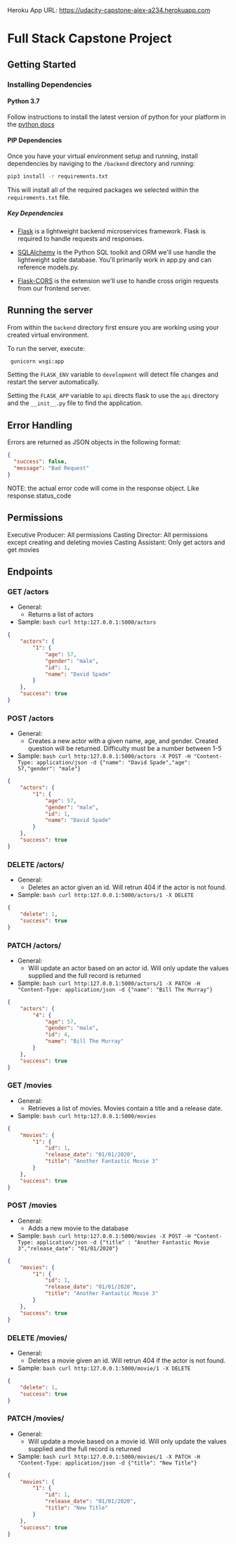 Heroku App URL: https://udacity-capstone-alex-a234.herokuapp.com

# Full Stack Capstone Project

## Getting Started

### Installing Dependencies

#### Python 3.7

Follow instructions to install the latest version of python for your platform in the [python docs](https://docs.python.org/3/using/unix.html#getting-and-installing-the-latest-version-of-python)


#### PIP Dependencies

Once you have your virtual environment setup and running, install dependencies by naviging to the `/backend` directory and running:

```bash
pip3 install -r requirements.txt
```

This will install all of the required packages we selected within the `requirements.txt` file.

##### Key Dependencies

- [Flask](http://flask.pocoo.org/)  is a lightweight backend microservices framework. Flask is required to handle requests and responses.

- [SQLAlchemy](https://www.sqlalchemy.org/) is the Python SQL toolkit and ORM we'll use handle the lightweight sqlite database. You'll primarily work in app.py and can reference models.py. 

- [Flask-CORS](https://flask-cors.readthedocs.io/en/latest/#) is the extension we'll use to handle cross origin requests from our frontend server. 

## Running the server

From within the `backend` directory first ensure you are working using your created virtual environment.

To run the server, execute:

```bash
 gunicorn wsgi:app
```

Setting the `FLASK_ENV` variable to `development` will detect file changes and restart the server automatically.

Setting the `FLASK_APP` variable to `api` directs flask to use the `api` directory and the `__init__.py` file to find the application. 


## Error Handling

Errors are returned as JSON objects in the following format:

```json
{
  "success": false,
  "message": "Bad Request"
}
```

NOTE: the actual error code will come in the response object. Like response.status_code


## Permissions

Executive Producer: All permissions
Casting Director: All permissions except creating and deleting movies
Casting Assistant: Only get actors and get movies

## Endpoints


### GET /actors
- General:
  - Returns a list of actors
- Sample: ```bash curl http:127.0.0.1:5000/actors ```
```json
{
    "actors": {
        "1": {
            "age": 57,
            "gender": "male",
            "id": 1,
            "name": "David Spade"
        }
    },
    "success": true
}

```

### POST /actors
- General:
  - Creates a new actor with a given name, age, and gender. Created question will be returned. Difficulty must be a number between 1-5
- Sample: ```bash curl http:127.0.0.1:5000/actors -X POST -H "Content-Type: application/json -d {"name": "David Spade","age": 57,"gender": "male"} ```
```json
{
    "actors": {
        "1": {
            "age": 57,
            "gender": "male",
            "id": 1,
            "name": "David Spade"
        }
    },
    "success": true
}

```

### DELETE /actors/<actor-id>
- General:
  - Deletes an actor given an id. Will retrun 404 if the actor is not found. 
- Sample: ```bash curl http:127.0.0.1:5000/actors/1 -X DELETE ```
```json
{
    "delete": 1,
    "success": true
}
```

### PATCH /actors/<actor-id>
- General:
  - Will update an actor based on an actor id. Will only update the values supplied and the full record is returned
- Sample: ```bash curl http:127.0.0.1:5000/actors/1 -X PATCH -H "Content-Type: application/json -d {"name": "Bill The Murray"} ```
```json
{
    "actors": {
        "4": {
            "age": 57,
            "gender": "male",
            "id": 4,
            "name": "Bill The Murray"
        }
    },
    "success": true
}

```

### GET /movies
- General:
  - Retrieves a list of movies. Movies contain a title and a release date.
- Sample: ```bash curl http:127.0.0.1:5000/movies ```
```json
{
    "movies": {
        "1": {
            "id": 1,
            "release_date": "01/01/2020",
            "title": "Another Fantastic Movie 3"
        }
    },
    "success": true
}

```

### POST /movies
- General:
  - Adds a new movie to the database
- Sample: ```bash curl http:127.0.0.1:5000/movies -X POST -H "Content-Type: application/json -d {"title" : "Another Fantastic Movie 3","release_date": "01/01/2020"} ```
```json
{
    "movies": {
        "1": {
            "id": 1,
            "release_date": "01/01/2020",
            "title": "Another Fantastic Movie 3"
        }
    },
    "success": true
}
```

### DELETE /movies/<movie-id>
- General:
  - Deletes a movie given an id. Will retrun 404 if the actor is not found. 
- Sample: ```bash curl http:127.0.0.1:5000/movie/1 -X DELETE ```
```json
{
    "delete": 1,
    "success": true
}
```
  
  
### PATCH /movies/<movie-id>
- General:
  - Will update a movie based on a movie id. Will only update the values supplied and the full record is returned
- Sample: ```bash curl http:127.0.0.1:5000/movies/1 -X PATCH -H "Content-Type: application/json -d {"title": "New Title"} ```
```json
{
    "movies": {
        "1": {
            "id": 1,
            "release_date": "01/01/2020",
            "title": "New Title"
        }
    },
    "success": true
}

```


